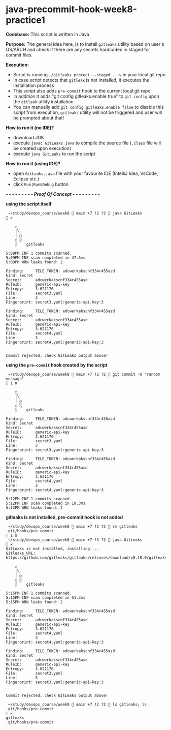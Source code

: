# java-precommit-hook-week8-practice1

**Codebase:** This script is written in Java

**Purpose:** The general idea here, is to install `gitleaks` utility based on user's OS/ARCH and check if there are any secrets hardcoded in staged for commit files.

**Execution:**  

- Script is running `./gitleaks protect --staged . -v` in your local git repo
- In case script detects that `gitleak` is not installed, it executes the installation process
- This script also adds `pre-commit` hook to the current local git repo
- In addition it adds "git config gitleaks.enable true" to `git config` upon the `gitleak` utility installation
- You can manually add `git config gitleaks.enable false` to disable this script from execution, `gitleaks` utility will not be triggered and user will be prompted about that!

**How to run it (no IDE)?**

- download JDK
- execute `javac GitLeaks.java` to compile the source file (`.class` file will be created upon execution)
- execute `java GitLeaks` to run the script


**How to run it (using IDE)?**

- open `GitLeaks.java` file with your favourite IDE (IntelliJ Idea, VsCode, Eclipse etc.)
- click `Run|Run&Debug` button






***- - - - - - - - - Proof Of Concept - - - - - - - - -***



**using the script itself**
````
 ~/study/devops_course/week8  main +7 !2 ?2  java GitLeaks                                                                                                                                                                                     ✔ 

    ○
    │╲
    │ ○
    ○ ░
    ░    gitleaks

5:09PM INF 1 commits scanned.
5:09PM INF scan completed in 47.5ms
5:09PM WRN leaks found: 2

Finding:     TELE_TOKEN: adcwerkakscnf334r455asd
kind: Secret
Secret:      adcwerkakscnf334r455asd
RuleID:      generic-api-key
Entropy:     3.621176
File:        secret3.yaml
Line:        3
Fingerprint: secret3.yaml:generic-api-key:3

Finding:     TELE_TOKEN: adcwerkakscnf334r455asd
kind: Secret
Secret:      adcwerkakscnf334r455asd
RuleID:      generic-api-key
Entropy:     3.621176
File:        secret4.yaml
Line:        3
Fingerprint: secret4.yaml:generic-api-key:3


Commit rejected, check GitLeaks output above!
````



**using the `pre-commit` hook created by the script**

````
 ~/study/devops_course/week8  main +7 !2 ?2  git commit -m "random message"                                                                                                                                                                  1 ✘ 

    ○
    │╲
    │ ○
    ○ ░
    ░    gitleaks

Finding:     TELE_TOKEN: adcwerkakscnf334r455asd
kind: Secret
Secret:      adcwerkakscnf334r455asd
RuleID:      generic-api-key
Entropy:     3.621176
File:        secret3.yaml
Line:        3
Fingerprint: secret3.yaml:generic-api-key:3

Finding:     TELE_TOKEN: adcwerkakscnf334r455asd
kind: Secret
Secret:      adcwerkakscnf334r455asd
RuleID:      generic-api-key
Entropy:     3.621176
File:        secret4.yaml
Line:        3
Fingerprint: secret4.yaml:generic-api-key:3

5:12PM INF 1 commits scanned.
5:12PM INF scan completed in 19.3ms
5:12PM WRN leaks found: 2
````




**gitleaks is not installed, pre-commit hook is not added**

````
 ~/study/devops_course/week8  main +7 !2 ?2  rm gitleaks .git/hooks/pre-commit                                                                                                                                                               1 ✘ 
 ~/study/devops_course/week8  main +7 !3 ?2  java GitLeaks                                                                                                                                                                                     ✔ 
GitLeaks is not installed, installing ...
Gitleaks_URL: https://github.com/gitleaks/gitleaks/releases/download/v8.18.0/gitleaks_8.18.0_darwin_arm64.tar.gz

    ○
    │╲
    │ ○
    ○ ░
    ░    gitleaks

5:15PM INF 1 commits scanned.
5:15PM INF scan completed in 51.3ms
5:15PM WRN leaks found: 2

Finding:     TELE_TOKEN: adcwerkakscnf334r455asd
kind: Secret
Secret:      adcwerkakscnf334r455asd
RuleID:      generic-api-key
Entropy:     3.621176
File:        secret4.yaml
Line:        3
Fingerprint: secret4.yaml:generic-api-key:3

Finding:     TELE_TOKEN: adcwerkakscnf334r455asd
kind: Secret
Secret:      adcwerkakscnf334r455asd
RuleID:      generic-api-key
Entropy:     3.621176
File:        secret3.yaml
Line:        3
Fingerprint: secret3.yaml:generic-api-key:3


Commit rejected, check GitLeaks output above!

 ~/study/devops_course/week8  main +7 !2 ?2  ls gitleaks; ls .git/hooks/pre-commit                                                                                                                                                             ✔ 
gitleaks
.git/hooks/pre-commit
````
